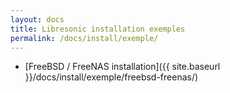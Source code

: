 ```yaml
---
layout: docs
title: Libresonic installation exemples
permalink: /docs/install/exemple/
---
```

- [FreeBSD / FreeNAS installation]({{ site.baseurl }}/docs/install/exemple/freebsd-freenas/)
